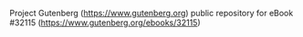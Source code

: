 Project Gutenberg (https://www.gutenberg.org) public repository for eBook #32115 (https://www.gutenberg.org/ebooks/32115)
